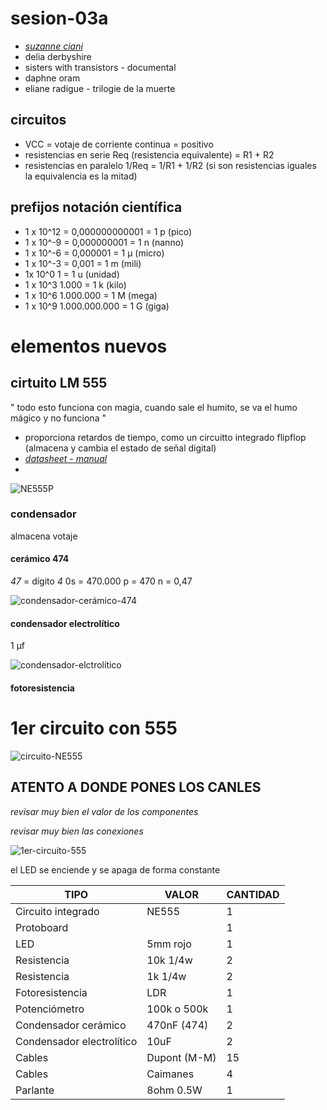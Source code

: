 # sesion-03a

- *[suzanne ciani](https://www.youtube.com/watch?v=nJWk7jiASP0)*
- delia derbyshire
- sisters with transistors - documental
- daphne oram
- eliane radigue - trilogie de la muerte

## circuitos

- VCC = votaje de corriente continua = positivo
- resistencias en serie Req (resistencia equivalente) = R1 + R2 
- resistencias en paralelo 1/Req = 1/R1 + 1/R2 (si son resistencias iguales la equivalencia es la mitad)

## prefijos notación científica

- 1 x 10^12 = 0,000000000001 = 1 p (pico)
- 1 x 10^-9 = 0,000000001 = 1 n (nanno)
- 1 x 10^-6 = 0,000001 = 1 μ (micro)
- 1 x 10^-3 = 0,001 = 1 m (mili)
- 1x 10^0 1 = 1 u (unidad)
- 1 x 10^3 1.000 = 1 k (kilo)
- 1 x 10^6 1.000.000 = 1 M (mega)
- 1 x 10^9 1.000.000.000 = 1 G (giga)

 # elementos nuevos

## cirtuito LM 555
" todo esto funciona con magia, cuando sale el humito, se va el humo mágico y no funciona "
- proporciona retardos de tiempo, como un circuitto integrado flipflop (almacena y cambia el estado de señal digital)
-  *[datasheet - manual](https://www.ti.com/lit/ds/symlink/ne555.pdf)*
-  

![NE555P](https://github.com/user-attachments/assets/36168649-1e76-4465-a9cb-4952b3943334)


### condensador
almacena votaje 

#### cerámico 474
*47* = dígito *4* 0s = 470.000 p = 470 n = 0,47 

![condensador-cerámico-474](https://github.com/user-attachments/assets/b7809dfd-b8f9-41cc-9995-ff0d15c837a7)

#### condensador electrolítico
1 μf

![condensador-elctrolítico](https://github.com/user-attachments/assets/daaeae61-54a1-44b7-a357-e49719f2bfb7)

#### fotoresistencia


# 1er circuito con 555

![circuito-NE555](https://github.com/user-attachments/assets/19042858-de64-4df2-abb7-867a24c81020)

## ATENTO A DONDE PONES LOS CANLES

*revisar muy bien el valor de los componentes*

*revisar muy bien las conexiones*


![1er-circuito-555](https://github.com/user-attachments/assets/8b943581-2b52-4f1a-b3b9-642dfcc00c2a)

el LED se enciende y se apaga de forma constante 

| **TIPO**                  | **VALOR**    | **CANTIDAD** |
| ------------------------- | -----------  | ------------ |
| Circuito integrado        | NE555        | 1            |
| Protoboard                |              | 1            |
| LED                       | 5mm rojo     | 1            |
| Resistencia               | 10k 1/4w     | 2            |
| Resistencia               | 1k 1/4w      | 2            |
| Fotoresistencia           | LDR          | 1            |
| Potenciómetro             | 100k o 500k  | 1            |
| Condensador cerámico      | 470nF (474)  | 2            |
| Condensador electrolítico | 10uF         | 2            |
| Cables                    | Dupont (M-M) | 15           |
| Cables                    | Caimanes     | 4            |
| Parlante                  | 8ohm 0.5W    | 1            |


